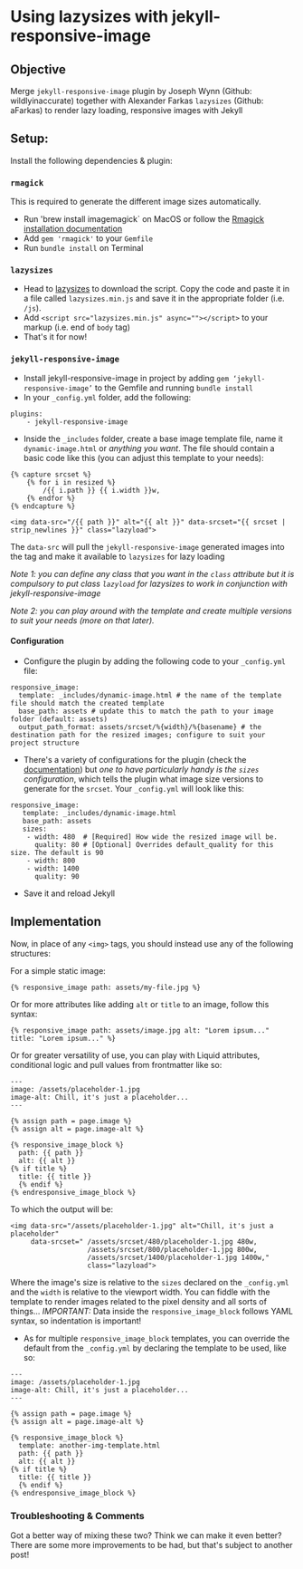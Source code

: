 # Using lazysizes with jekyll-responsive-image

## Objective

Merge `jekyll-responsive-image` plugin by Joseph Wynn (Github: wildlyinaccurate) together with Alexander Farkas `lazysizes` (Github: aFarkas) to render lazy loading, responsive images with Jekyll

## Setup:

Install the following dependencies & plugin:

### `rmagick`

This is required to generate the different image sizes automatically.
- Run 'brew install imagemagick` on MacOS or follow the [Rmagick installation documentation](https://github.com/rmagick/rmagick)
- Add `gem 'rmagick'` to your `Gemfile`
- Run `bundle install` on Terminal

### `lazysizes`

- Head to [lazysizes](https://github.com/aFarkas/lazysizes) to download the script. Copy the code and paste it in a file called `lazysizes.min.js` and save it in the appropriate folder (i.e. `/js`).
- Add `<script src="lazysizes.min.js" async=""></script>` to your markup (i.e. end of `body` tag)
- That's it for now!

### `jekyll-responsive-image`

- Install jekyll-responsive-image in project by adding `gem ‘jekyll-responsive-image’` to the Gemfile and running `bundle install`
- In your `_config.yml` folder, add the following:
```
plugins:
	- jekyll-responsive-image
```
- Inside the `_includes` folder, create a base image template file, name it `dynamic-image.html` or *anything you want*. The file should contain a basic code like this (you can adjust this template to your needs):
```
{% capture srcset %}
    {% for i in resized %}
        /{{ i.path }} {{ i.width }}w,
    {% endfor %}
{% endcapture %}

<img data-src="/{{ path }}" alt="{{ alt }}" data-srcset="{{ srcset | strip_newlines }}" class="lazyload">
```
The `data-src` will pull the `jekyll-responsive-image` generated images into the tag and make it available to `lazysizes` for lazy loading

_Note 1: you can define any class that you want in the `class` attribute but it *is compulsory to put class `lazyload` for lazysizes to work* in conjunction with jekyll-responsive-image_

_Note 2: you can play around with the template and create multiple versions to suit your needs (more on that later)._

#### Configuration

- Configure the plugin by adding the following code to your `_config.yml` file:
```
responsive_image:
  template: _includes/dynamic-image.html # the name of the template file should match the created template
  base_path: assets # update this to match the path to your image folder (default: assets)
  output_path_format: assets/srcset/%{width}/%{basename} # the destination path for the resized images; configure to suit your project structure
```
- There's a variety of configurations for the plugin (check the [documentation](https://github.com/wildlyinaccurate/jekyll-responsive-image)) but *one to have particularly handy is the `sizes` configuration*, which tells the plugin what image size versions to generate for the `srcset`. Your `_config.yml` will look like this:
```
responsive_image:
   template: _includes/dynamic-image.html
   base_path: assets
   sizes:
    - width: 480  # [Required] How wide the resized image will be.
      quality: 80 # [Optional] Overrides default_quality for this size. The default is 90
    - width: 800
    - width: 1400
      quality: 90
```
- Save it and reload Jekyll

## Implementation

Now, in place of any `<img>` tags, you should instead use any of the following structures:

For a simple static image:
```
{% responsive_image path: assets/my-file.jpg %}
```
Or for more attributes like adding `alt` or `title` to an image, follow this syntax:
```
{% responsive_image path: assets/image.jpg alt: "Lorem ipsum..." title: "Lorem ipsum..." %}
```
Or for greater versatility of use, you can play with Liquid attributes, conditional logic and pull values from frontmatter like so:
```
---
image: /assets/placeholder-1.jpg
image-alt: Chill, it's just a placeholder...
---

{% assign path = page.image %}
{% assign alt = page.image-alt %}

{% responsive_image_block %}
  path: {{ path }}
  alt: {{ alt }}
{% if title %}
  title: {{ title }}
  {% endif %}
{% endresponsive_image_block %}
```
To which the output will be:
```
<img data-src="/assets/placeholder-1.jpg" alt="Chill, it's just a placeholder"
     data-srcset=" /assets/srcset/480/placeholder-1.jpg 480w,
                   /assets/srcset/800/placeholder-1.jpg 800w,
                   /assets/srcset/1400/placeholder-1.jpg 1400w,"
                   class="lazyload">
```
Where the image's size is relative to the `sizes` declared on the `_config.yml` and the `width` is relative to the viewport width. You can fiddle with the template to render images related to the pixel density and all sorts of things...
*IMPORTANT:* Data inside the `responsive_image_block` follows YAML syntax, so indentation is important!

- As for multiple `responsive_image_block` templates, you can override the default from the `_config.yml` by declaring the template to be used, like so:
```
---
image: /assets/placeholder-1.jpg
image-alt: Chill, it's just a placeholder...
---

{% assign path = page.image %}
{% assign alt = page.image-alt %}

{% responsive_image_block %}
  template: another-img-template.html
  path: {{ path }}
  alt: {{ alt }}
{% if title %}
  title: {{ title }}
  {% endif %}
{% endresponsive_image_block %}
```

### Troubleshooting & Comments
Got a better way of mixing these two? Think we can make it even better? There are some more improvements to be had, but that's subject to another post!

